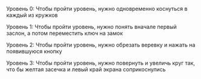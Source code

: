 Уровень 0:
Чтобы пройти уровень, нужно одновременно коснуться в каждый из кружков

Уровень 1:
Чтобы пройти уровень, нужно понять вначале первый заслон, а потом переместить ключ на замок

Уровень 2:
Чтобы пройти уровень, нужно обрезать веревку и нажать на появившуюся кнопку

Уровень 3:
Чтобы пройти уровень, нужно повернуть и увеличь круг так, что бы желтая засечка и левый край экрана соприкоснулись